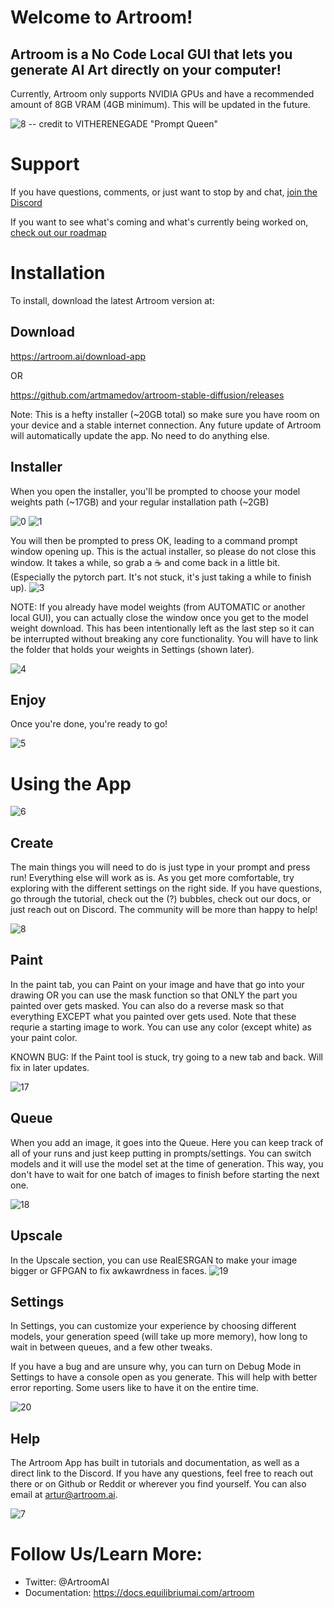 # Welcome to Artroom!

## Artroom is a No Code Local GUI that lets you generate AI Art directly on your computer! 
Currently, Artroom only supports NVIDIA GPUs and have a recommended amount of 8GB VRAM (4GB minimum). This will be updated in the future. 

![8](https://user-images.githubusercontent.com/59179719/202012552-75ef881b-e6fa-4b3f-8b4e-191a1f3ce240.PNG)
-- credit to VITHERENEGADE "Prompt Queen" 

# Support 
If you have questions, comments, or just want to stop by and chat, [join the Discord](https://discord.gg/XNEmesgTFy)

If you want to see what's coming and what's currently being worked on, [check out our roadmap](https://trello.com/b/S9hoQBFK/artroom-roadmap)

# Installation
To install, download the latest Artroom version at:

## Download
https://artroom.ai/download-app

OR

https://github.com/artmamedov/artroom-stable-diffusion/releases

Note: This is a hefty installer (~20GB total) so make sure you have room on your device and a stable internet connection. Any future update of Artroom will automatically update the app. No need to do anything else.

## Installer
When you open the installer, you'll be prompted to choose your model weights path (~17GB) and your regular installation path (~2GB)

![0](https://user-images.githubusercontent.com/59179719/202014459-abcf5a45-4472-4614-9f49-b3376ac37477.PNG)
![1](https://user-images.githubusercontent.com/59179719/202014463-35de5b5d-23cc-4cf4-8c91-9ccbaca60f95.PNG)

You will then be prompted to press OK, leading to a command prompt window opening up. This is the actual installer, so please do not close this window. It takes a while, so grab a ☕ and come back in a little bit. (Especially the pytorch part. It's not stuck, it's just taking a while to finish up).
![3](https://user-images.githubusercontent.com/59179719/202014782-2248da3d-223d-45a3-8998-91864fd3dacf.PNG)

NOTE: If you already have model weights (from AUTOMATIC or another local GUI), you can actually close the window once you get to the model weight download. This has been intentionally left as the last step so it can be interrupted without breaking any core functionality. You will have to link the folder that holds your weights in Settings (shown later).

![4](https://user-images.githubusercontent.com/59179719/202014785-8c2e74c6-c99b-407c-bff1-0f109832e6a9.PNG)

## Enjoy

Once you're done, you're ready to go!

![5](https://user-images.githubusercontent.com/59179719/202014956-e5c4f752-2dac-4735-86a9-65677a14f7f6.PNG)


# Using the App

![6](https://user-images.githubusercontent.com/59179719/202007566-6131e31f-c74d-4b8a-9026-d1876285c3d2.PNG)

## Create

The main things you will need to do is just type in your prompt and press run! Everything else will work as is. As you get more comfortable, try exploring with the different settings on the right side. If you have questions, go through the tutorial, check out the (?) bubbles, check out our docs, or just reach out on Discord. The community will be more than happy to help!

![8](https://user-images.githubusercontent.com/59179719/202016453-b0d86c74-33eb-4436-a4ac-eeb3bebec5a8.PNG)


## Paint
In the paint tab, you can Paint on your image and have that go into your drawing OR you can use the mask function so that ONLY the part you painted over gets masked. You can also do a reverse mask so that everything EXCEPT what you painted over gets used. Note that these requrie a starting image to work. You can use any color (except white) as your paint color.

KNOWN BUG: If the Paint tool is stuck, try going to a new tab and back. Will fix in later updates. 

![17](https://user-images.githubusercontent.com/59179719/202015453-47224d71-0935-4890-a3d2-2709e03aa5fa.PNG)

## Queue
When you add an image, it goes into the Queue. Here you can keep track of all of your runs and just keep putting in prompts/settings. You can switch models and it will use the model set at the time of generation. This way, you don't have to wait for one batch of images to finish before starting the next one. 

![18](https://user-images.githubusercontent.com/59179719/202016326-d596f463-f700-46af-a97c-1d84831bb6f0.PNG)

## Upscale
In the Upscale section, you can use RealESRGAN to make your image bigger or GFPGAN to fix awkawrdness in faces.
![19](https://user-images.githubusercontent.com/59179719/202015990-88546a97-9500-4147-b6a3-aee91c8c4020.PNG)


## Settings
In Settings, you can customize your experience by choosing different models, your generation speed (will take up more memory), how long to wait in between queues, and a few other tweaks. 

If you have a bug and are unsure why, you can turn on Debug Mode in Settings to have a console open as you generate. This will help with better error reporting. Some users like to have it on the entire time. 

![20](https://user-images.githubusercontent.com/59179719/202016003-39377a24-40f5-4c84-ba92-14b733057dd6.PNG)


## Help

The Artroom App has built in tutorials and documentation, as well as a direct link to the Discord. If you have any questions, feel free to reach out there or on Github or Reddit or wherever you find yourself. You can also email at artur@artroom.ai. 


![7](https://user-images.githubusercontent.com/59179719/202015184-ae83f91c-1612-4282-b275-d448e36d499f.PNG)


# Follow Us/Learn More:
- Twitter: @ArtroomAI
- Documentation: https://docs.equilibriumai.com/artroom
